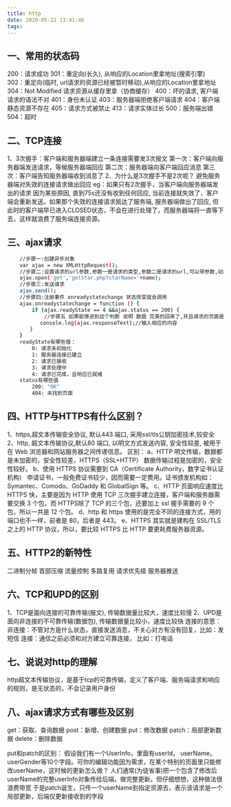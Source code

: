 ```yaml
---
title: http
date: 2020-05-22 13:41:46
tags:
---
```


## 一、常用的状态码
200：请求成功
301：重定向(长久), 从响应的Location里拿地址(搜索引擎)
302：重定向(临时, url请求的资源已经被暂时移动),从响应的Location里拿地址
304：Not Modified 请求资源从缓存里拿（协商缓存）
400：坏的请求, 客户端请求的语法不对
401：身份未认证
403：服务器端拒绝客户端请求
404：客户端静态资源不存在
405：请求方式被禁止
413：请求实体过长
500：服务端出错
504：超时

## 二、TCP连接
1、3次握手：客户端和服务器端建立一条连接需要发3次报文
    第一次：客户端向服务器端发送请求，等候服务器端回应
    第二次：服务器端向客户端回应消息
    第三次：客户端告知服务器端收到消息了
2、为什么是3次握手不是2次呢？
    避免服务器端对失效的连接请求做出回应
    eg：如果只有2次握手，当客户端向服务器端发出的请求 因为某些原因, 直到75s还没有收到任何回应, 当前连接就失效了，客户端会重新发送。如果那个失效的连接请求抵达了服务端, 服务器端做出了回应, 但此时的客户端早已进入CLOSED状态，不会在进行处理了，而服务器端将一直等下去，这样就浪费了服务端连接资源。

## 三、ajax请求
``` bash
    //步骤一:创建异步对象
    var ajax = new XMLHttpRequest();
    //步骤二:设置请求的url参数,参数一是请求的类型,参数二是请求的url,可以带参数,动态的传递参数starName到服务端
    ajax.open('get','getStar.php?starName='+name);
    //步骤三:发送请求
    ajax.send();
    //步骤四:注册事件 onreadystatechange 状态改变就会调用
    ajax.onreadystatechange = function () {
        if (ajax.readyState == 4 &&ajax.status == 200) {
            //步骤五 如果能够进到这个判断 说明 数据 完美的回来了,并且请求的页面是存在的
    　　　　console.log(ajax.responseText);//输入相应的内容
    　　}
    }
    readyState有哪些值：
        0: 请求未初始化
        1: 服务器连接已建立
        2: 请求已接收
        3: 请求处理中
        4: 请求已完成，且响应已就绪
    status有哪些值
        200: "OK"
        404: 未找到页面
```

## 四、HTTP与HTTPS有什么区别？
1、https,超文本传输安全协议, 默认443 端口, 采用ssl/tls公钥加密技术,较安全
2、http, 超文本传输协议,默认80 端口, 以明文方式发送内容, 安全性较差, 被用于在 Web 浏览器和网站服务器之间传递信息。
区别：
a、HTTP 明文传输，数据都是未加密的，安全性较差，HTTPS（SSL+HTTP） 数据传输过程是加密的，安全性较好。
b、使用 HTTPS 协议需要到 CA（Certificate Authority，数字证书认证机构） 申请证书，一般免费证书较少，因而需要一定费用。证书颁发机构如：Symantec、Comodo、GoDaddy 和 GlobalSign 等。
c、HTTP 页面响应速度比 HTTPS 快，主要是因为 HTTP 使用 TCP 三次握手建立连接，客户端和服务器需要交换 3 个包，而 HTTPS除了 TCP 的三个包，还要加上 ssl 握手需要的 9 个包，所以一共是 12 个包。
d、http 和 https 使用的是完全不同的连接方式，用的端口也不一样，前者是 80，后者是 443。
e、HTTPS 其实就是建构在 SSL/TLS 之上的 HTTP 协议，所以，要比较 HTTPS 比 HTTP 要更耗费服务器资源。

## 五、HTTP2的新特性
二进制分帧
首部压缩
流量控制
多路复用
请求优先级
服务器推送

## 六、TCP和UPD的区别
1、TCP是面向连接的可靠传输(报文), 传输数据量比较大，速度比较慢
2、UPD是面向非连接的不可靠传输(数据包), 传输数据量比较小，速度比较快
连接的意思：
    非连接：不管对方是什么状态，直接发送消息，不关心对方有没有回复，比如：发短信
    连接：通信之前必须和对方建立可靠连接， 比如：打电话

## 七、说说对http的理解
http超文本传输协议，是基于tcp的可靠传输，定义了客户端、服务端请求和响应的规则，是无状态的，不会记录用户身份

## 八、ajax请求方式有哪些及区别
get：获取、查询数据
post：新增、创建数据
put：修改数据
patch：局部更新数据
delete：删除数据

put和patch的区别：
假设我们有一个UserInfo，里面有userId， userName， userGender等10个字段。可你的编辑功能因为需求，在某个特别的页面里只能修改userName，这时候的更新怎么做？
人们通常(为徒省事)把一个包含了修改后userName的完整userInfo对象传给后端，做完整更新。但仔细想想，这种做法很浪费带宽
于是patch诞生，只传一个userName到指定资源去，表示该请求是一个局部更新，后端仅更新接收到的字段




